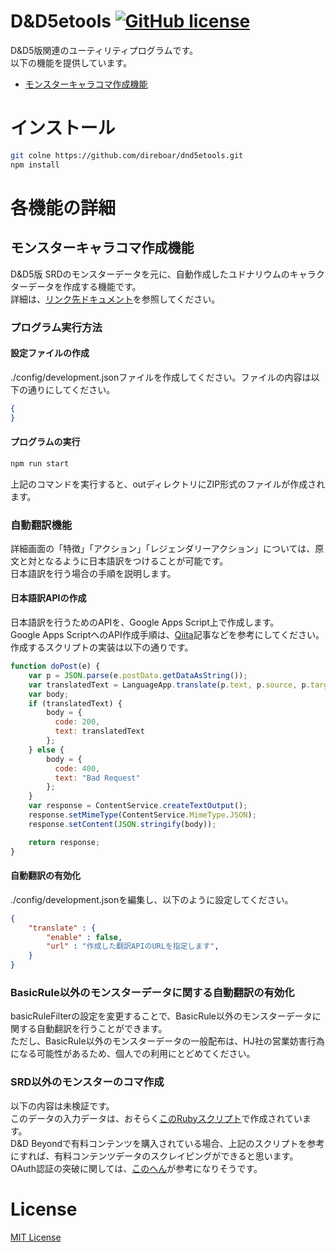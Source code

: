 # D&D5etools [![GitHub license](https://img.shields.io/badge/license-MIT-blue.svg)](https://github.com/TK11235/udonarium/blob/master/LICENSE)

D&D5版関連のユーティリティプログラムです。  
以下の機能を提供しています。  

- [モンスターキャラコマ作成機能](#モンスターキャラコマ作成機能)


# インストール

```bash
git colne https://github.com/direboar/dnd5etools.git
npm install
```

# 各機能の詳細
## モンスターキャラコマ作成機能

D&D5版 SRDのモンスターデータを元に、自動作成したユドナリウムのキャラクターデータを作成する機能です。  
詳細は、[リンク先ドキュメント](https://direboar.github.io/githubpage-test/dist/#/udonarium)を参照してください。

### プログラム実行方法

#### 設定ファイルの作成
./config/development.jsonファイルを作成してください。ファイルの内容は以下の通りにしてください。  

```json
{
}
```

#### プログラムの実行

```bash
npm run start
```

上記のコマンドを実行すると、outディレクトリにZIP形式のファイルが作成されます。  

### 自動翻訳機能

詳細画面の「特徴」「アクション」「レジェンダリーアクション」については、原文と対となるように日本語訳をつけることが可能です。  
日本語訳を行う場合の手順を説明します。  

#### 日本語訳APIの作成
日本語訳を行うためのAPIを、Google Apps Script上で作成します。  
Google Apps ScriptへのAPI作成手順は、[Qiita](https://t.co/yq5xXAislm)記事などを参考にしてください。  
作成するスクリプトの実装は以下の通りです。  

```javascript
function doPost(e) {
    var p = JSON.parse(e.postData.getDataAsString());
    var translatedText = LanguageApp.translate(p.text, p.source, p.target);
    var body;
    if (translatedText) {
        body = {
          code: 200,
          text: translatedText
        };
    } else {
        body = {
          code: 400,
          text: "Bad Request"
        };
    }
    var response = ContentService.createTextOutput();
    response.setMimeType(ContentService.MimeType.JSON);
    response.setContent(JSON.stringify(body));

    return response;
}
```

#### 自動翻訳の有効化
./config/development.jsonを編集し、以下のように設定してください。  
```json
{
    "translate" : {
        "enable" : false,
        "url" : "作成した翻訳APIのURLを指定します",
    }
}
```

### BasicRule以外のモンスターデータに関する自動翻訳の有効化  
basicRuleFilterの設定を変更することで、BasicRule以外のモンスターデータに関する自動翻訳を行うことができます。    
ただし、BasicRule以外のモンスターデータの一般配布は、HJ社の営業妨害行為になる可能性があるため、個人での利用にとどめてください。
### SRD以外のモンスターのコマ作成 
以下の内容は未検証です。  
このデータの入力データは、おそらく[このRubyスクリプト](https://gist.github.com/tkfu/bc5dc2c6cee4d1e582a3d369c3077bb5)で作成されています。  
D&D Beyondで有料コンテンツを購入されている場合、上記のスクリプトを参考にすれば、有料コンテンツデータのスクレイピングができると思います。  
OAuth認証の突破に関しては、[このへん](https://qiita.com/sqrtxx/items/ea76209825084c3938ce)が参考になりそうです。  

# License

[MIT License](https://github.com/TK11235/udonarium/blob/master/LICENSE)
